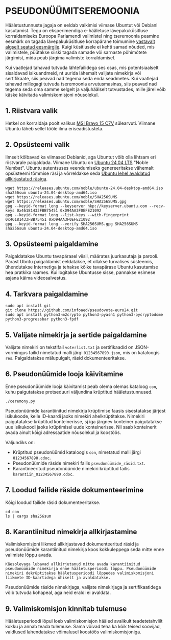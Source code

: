 # PSEUDONÜÜMITSEREMOONIA

Hääletustunnuste jagaja on eeldab vaikimisi viimase Ubuntut või Debiani kasutamist. Tegu on eksperimendiga e-hääletuse lävepakuküsitluse korraldamiseks Euroopa Parlamendi valimistel ning tseremoonia peamine eesmärk on tagada lävepakuküsitluse korrapärane toimumine [vastavalt algselt seatud eesmärgile](https://exitpoll.infoaed.ee/). Kuigi küsitlusele ei kehti samad nõuded, mis valimistele, püütakse siiski tagada samade või sarnaste põhimõtete järgimist, mida peab järgima valimiste korraldamisel.

Kui vaatlejad tahavad tutvuda lähtefailidega ses osas, mis potentsiaalselt sisaldavad isikuandmeid, nt uurida lähemalt valijate nimekirja või sertifikaate, siis peavad nad tegema seda enda seadmetes. Kui vaatlejad tahavad millegagi tutvuda tseremoonia arvutusmasinas, siis peavad nad tegema seda oma samme selgelt ja valjuhäälselt tutvustades, mille järel võib käske käivitada valimiskomisjoni nõusolekul.

## 1. Riistvara valik

Hetkel on korraldaja poolt valikus [MSI Bravo 15 C7V](https://www.msi.com/Laptop/Bravo-15-C7VX/) sülearvuti. Viimane Ubuntu läheb sellel tööle ilma eriseadistusteta.

## 2. Opsüsteemi valik

Ilmselt kõlbavad ka viimased Debianid, aga Ubuntut võib olla lihtsam eri riistvarale paigaldada. Viimane Ubuntu on [Ubuntu 24.04 LTS](https://discourse.ubuntu.com/t/ubuntu-24-04-lts-noble-numbat-release-notes/39890) "Noble Numbat". Ubuntu autentsuses veendumiseks genereeritakse vähemalt opsüsteemi tõmmise räsi ja võrreldakse seda [Ubuntu lehel avaldatud allkirjastatud räsiga](http://releases.ubuntu.com/noble/).

```
wget https://releases.ubuntu.com/noble/ubuntu-24.04-desktop-amd64.iso
sha256sum ubuntu-24.04-desktop-amd64.iso
wget https://releases.ubuntu.com/noble/SHA256SUMS
wget https://releases.ubuntu.com/noble/SHA256SUMS.gpg
gpg --keyid-format long --keyserver hkp://keyserver.ubuntu.com --recv-keys 0x46181433FBB75451 0xD94AA3F0EFE21092
gpg --keyid-format long --list-keys --with-fingerprint 0x46181433FBB75451 0xD94AA3F0EFE21092
gpg --keyid-format long --verify SHA256SUMS.gpg SHA256SUMS
sha256sum ubuntu-24.04-desktop-amd64.iso
```

## 3. Opsüsteemi paigaldamine

Paigaldatakse Ubuntu tavapärasel viisil, määrates juurkasutaja ja parooli. Pärast Ubntu paigaldamist eeldatakse, et ollakse turvalises süsteemis, ühendutakse Internetiga ja tehakse kõike tavapärase Ubuntu kasutamise hea pratkika raames. Kui logitakse Ubuntusse sisse, pannakse esimese asjana käima videosalvestus.

## 4. Tarkvara paigaldamine

```
sudo apt install git
git clone https://github.com/infoaed/pseudovote-euro24.git
sudo apt install python3-m2crypto python3-pyasn1 python3-pycryptodome python3-progressbar python3-fpdf
```

## 5. Valijate nimekirja ja sertide paigaldamine

Valijate nimekiri on tekstifail `voterlist.txt` ja sertifikaadid on JSON-vormingus failid nimetatud malli järgi `01234567890.json`, mis on kataloogis `res`. Paigaldatakse mälupulgalt, räsid dokumenteeritakse.

## 6. Pseudonüümide looja käivitamine

Enne pseudonüümide looja käivitamist peab olema olemas kataloog `con`, kuhu paigutatakse protseduuri väljundina krüptitud hääletustunnused.

```
./ceremony.py
```

Pseudonüümide karantiinitud nimekirja krüptimise faasis sisestatakse järjest isikukoode, kelle ID-kaardi jaoks nimekiri ahelkrüptitakse. Nimekiri paigutatakse krüptitud konteinerisse, sj iga järgnev konteiner paigutatakse uue isikukoodi jaoks krüptimisel uude konteinerisse. Nii saab konteinerit avada ainult kõigi adressaatide nõusolekul ja koostöös.

Väljundiks on:

* Krüptitud pseudonüümid kataloogis `con`, nimetatud malli järgi `01234567890.cdoc`.
* Pseudonüümide räside nimekiri failis `pseudonüümide_räsid.txt`.
* Karantineeritud pseudonüümide nimekiri krüptitud failis `karantiin_01234567890.cdoc`.

## 7. Loodud failide räside dokumenteerimine

Kõigi loodud failide räsid dokumenteeritakse.

```
cd con
ls | xargs sha256sum
```

## 8. Karantiinitud nimekirja allkirjastamine

Valimiskomisjoni liikmed allkirjastavad dokumenteeritud räsid ja pseudonüümide karantiinitud nimekirja koos kokkuleppega seda mitte enne valimiste lõppu avada.

```
Käesolevaga lubavad allkirjutanud mitte avada karantiinitud pseudonüümide nimekirja enne hääletusperioodi lõppu. Pseudonüümide nimekiri dekrüptitakse hääletusperioodi lõppedes valimiskomisjoni liikmete ID-kaartidega ühiselt ja avaldatakse.
```

Pseudonüümide räside nimekirjaga, valijate nimekirjaga ja sertifikaatidega võib tutvuda kohapeal, aga neid eraldi ei avaldata.

## 9. Valimiskomisjon kinnitab tulemuse

Hääletusperioodi lõpul loeb valimiskomisjon hääled avalikult teadetetahvlilt kokku ja annab teada tulemuse. Sama võivad teha ka kõik teised soovijad, vaidlused lahendatakse võimalusel koostöös valimiskomisjoniga.
